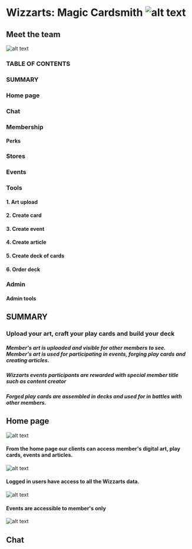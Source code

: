 # Wizzarts: Magic Cardsmith ![alt text][logo]
## Meet the team 
![alt text][team]

### TABLE OF CONTENTS
### SUMMARY
### Home page
### Chat
### Membership
#### Perks
### Stores
### Events
### Tools
#### 1. Art upload
#### 2. Create card
#### 3. Create event
#### 4. Create article
#### 5. Create deck of cards
#### 6. Order deck
### Admin
#### Admin tools

## SUMMARY
### Upload your art, craft your play cards and build your deck
##### Member's art is uploaded and visible for other members to see. Member's art is used for participating in events, forging play cards and creating articles.
##### Wizzarts events participants are rewarded with special member title such as content creator
##### Forged play cards are assembled in decks and used for in battles with other members.


## Home page
![alt text][homeOne]
#### From the home page our clients can access member's digital art, play cards, events and articles.
![alt text][homeTwo]
#### Logged in users have access to all the Wizzarts data.
![alt text][homeThree]
#### Events are accessible to member's only
![alt text][homeFour]

## Chat





[team]: https://github.com/Aistonuts/ReadMe-Utilities/blob/main/The%20team.jpg
[logo]: https://github.com/Aistonuts/CSharp_Asp.net_SoftUniProject/blob/main/Wizzarts/Web/Wizzarts.Web/wwwroot/images/navigation/MagicCardsmith.gif
[homeOne]: https://github.com/Aistonuts/ReadMe-Utilities/blob/main/HomeHomeControls.jpg
[homeTwo]: https://github.com/Aistonuts/ReadMe-Utilities/blob/main/HomeArtControls.jpg
[homeThree]: https://github.com/Aistonuts/ReadMe-Utilities/blob/main/HomeCardsControls.jpg
[homeFour]: https://github.com/Aistonuts/ReadMe-Utilities/blob/main/HomeHomeControls.jpg

